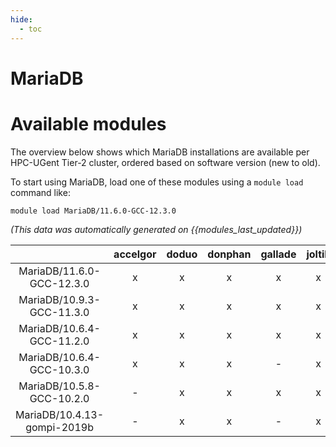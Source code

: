```yaml
---
hide:
  - toc
---
```


MariaDB
=======

# Available modules


The overview below shows which MariaDB installations are available per HPC-UGent Tier-2 cluster, ordered based on software version (new to old).

To start using MariaDB, load one of these modules using a `module load` command like:

```shell
module load MariaDB/11.6.0-GCC-12.3.0
```

*(This data was automatically generated on {{modules_last_updated}})*  

| |accelgor|doduo|donphan|gallade|joltik|shinx|skitty|
| :---: | :---: | :---: | :---: | :---: | :---: | :---: | :---: |
|MariaDB/11.6.0-GCC-12.3.0|x|x|x|x|x|x|x|
|MariaDB/10.9.3-GCC-11.3.0|x|x|x|x|x|-|-|
|MariaDB/10.6.4-GCC-11.2.0|x|x|x|x|x|-|-|
|MariaDB/10.6.4-GCC-10.3.0|x|x|x|-|x|-|-|
|MariaDB/10.5.8-GCC-10.2.0|-|x|x|x|x|-|-|
|MariaDB/10.4.13-gompi-2019b|-|x|x|-|x|-|-|
